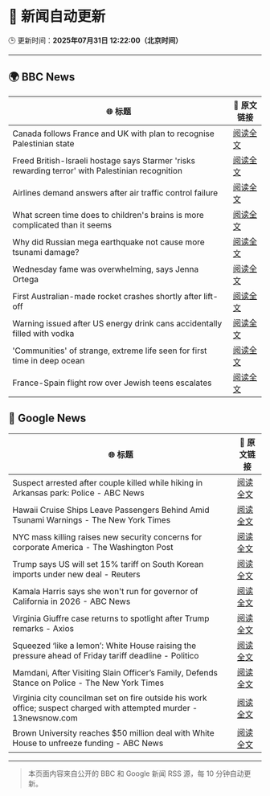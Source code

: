 # 🧠 新闻自动更新

🕒 更新时间：**2025年07月31日 12:22:00（北京时间）**

---

## 🌍 BBC News

| 🌐 标题 | 🔗 原文链接 |
|--------|-------------|
| Canada follows France and UK with plan to recognise Palestinian state | [阅读全文](https://www.bbc.com/news/articles/ceqyx35d9x2o?at_medium=RSS&at_campaign=rss) |
| Freed British-Israeli hostage says Starmer 'risks rewarding terror' with Palestinian recognition | [阅读全文](https://www.bbc.com/news/articles/c336e2ren2no?at_medium=RSS&at_campaign=rss) |
| Airlines demand answers after air traffic control failure | [阅读全文](https://www.bbc.com/news/articles/cd9jn1ydx9lo?at_medium=RSS&at_campaign=rss) |
| What screen time does to children's brains is more complicated than it seems | [阅读全文](https://www.bbc.com/news/articles/c9d0l40v551o?at_medium=RSS&at_campaign=rss) |
| Why did Russian mega earthquake not cause more tsunami damage? | [阅读全文](https://www.bbc.com/news/articles/c0l6pj7kjg7o?at_medium=RSS&at_campaign=rss) |
| Wednesday fame was overwhelming, says Jenna Ortega | [阅读全文](https://www.bbc.com/news/articles/c209p0nd1x1o?at_medium=RSS&at_campaign=rss) |
| First Australian-made rocket crashes shortly after lift-off | [阅读全文](https://www.bbc.com/news/videos/cz93xzv3njjo?at_medium=RSS&at_campaign=rss) |
| Warning issued after US energy drink cans accidentally filled with vodka | [阅读全文](https://www.bbc.com/news/articles/c4g0z1d28e5o?at_medium=RSS&at_campaign=rss) |
| 'Communities' of strange, extreme life seen for first time in deep ocean | [阅读全文](https://www.bbc.com/news/articles/c3wnqe5j99do?at_medium=RSS&at_campaign=rss) |
| France-Spain flight row over Jewish teens escalates | [阅读全文](https://www.bbc.com/news/articles/c5y2mz3m2dxo?at_medium=RSS&at_campaign=rss) |

## 📰 Google News

| 🌐 标题 | 🔗 原文链接 |
|--------|-------------|
| Suspect arrested after couple killed while hiking in Arkansas park: Police - ABC News | [阅读全文](https://news.google.com/rss/articles/CBMipAFBVV95cUxOdEEzTzlkc19CS3ZjeWctUGhKRldONDBHYmY4UGtmQXZ2aFJCRG5VMVBuQXNEcUtweDBKb1ZKaXQ3ME9MM0hjTUdsSk02U3FyMFh0RzREN0VhRnh0MUx6OTdOaUVpaUpnNzNhamNSTW0zS29LY25nVThXSWxiSFN6MmtxbDRLeGJsd01vQWNiZ2NsV25IaTk4WVMzTE1tNVVkci1FaNIBqgFBVV95cUxNOG1BWGhMQy1iRDQyYWd5ZjZqcTNMMDdTY1BjWDVnLU04UlNHS21NUC0ycm03akhQa1pHQW1MeTdYNG1LVTZsY3EyR0lnc2tyZjFrcVVIOTNqQVBkaS1tNjJuVGZpZ3NDVDNseFR0bXJDOWowOHo3TU1OZWZzc3k5M2FTUGhpajNkWkRvYm9uMmEzS3NiaFpmNlZLMmRsbDdPZXZuenZCU0ZjZw?oc=5) |
| Hawaii Cruise Ships Leave Passengers Behind Amid Tsunami Warnings - The New York Times | [阅读全文](https://news.google.com/rss/articles/CBMijgFBVV95cUxPLWswdmdGQkl2bTVmVVoxdDlPSzdmTjB5ZkFPalFBNTVGaHNuNHotZ3hqQ25vbmFmYVFZMlJpd2RnWEo3SEIzODRiYlRfUDZZNXA4eWZmYndLODJrZTZpbmktS1NRUUVYUEFxSzdad0lLaWp2UmFacUR0NjJ2Y01scHR2N2M4ZW4xdG0zSUpB?oc=5) |
| NYC mass killing raises new security concerns for corporate America - The Washington Post | [阅读全文](https://news.google.com/rss/articles/CBMingFBVV95cUxNbXp2cFA5M0hfaWtjcUx1cXVGSGxvQWtSQ1lBUDI4YS1RWFBsaTdGeUZCQmhFQmxZcXJmOE94R0lYY1lYYm80aFhpMFZkUEZoaGxIWjNPNjRlNEQ3Nmo4XzcwS2ZQVkVKd085eUVXV1RvT3N0N1h2OUhPTDlXYTBNX2puT3ZBOEo3X2RkRkxIb3czTl9rZE1TYnZ0RVVYQQ?oc=5) |
| Trump says US will set 15% tariff on South Korean imports under new deal - Reuters | [阅读全文](https://news.google.com/rss/articles/CBMiwAFBVV95cUxOd3NRaF9OYTRpbjkyUGg5cWRPRm1JTTgwTEVoVXNCTjRaMjZZUGpxM0Zja1d6a2NDTUx0T2R1ZHZxZmZSYkRSMG55eUFkYmZSbXpHbHpMTWhfeFREQnd6WHRFaEpIMHFTRmJBVlRzZVNsVV9IZ1JaWmV3YTExU3FqcXA2ZjBnaUo0eGZwUTV0cnVKbW1qdllxeTM2WGNZbXRDYy1qNlF5dlhWdTJNekgxdkNVRXpieUlIcGx0M2laMFk?oc=5) |
| Kamala Harris says she won't run for governor of California in 2026 - ABC News | [阅读全文](https://news.google.com/rss/articles/CBMikgFBVV95cUxPbHZ1NWpyQUxVM2hxSXhNWUZJLXAtdlpaZlF6cG1US2xmTzdqekVVUUlOYk5uUWUzbkI3dlJYX3NtcjdxOU1PN0dGQ2JuNWs4OFBib29aSTR6bnNrVUs5czNvU1pUWHUtVWhaT1F3N0ZMMWNGQ05tNklDcHo4bllOQVltUGpndHc3MXRHa2tDYk14QdIBlwFBVV95cUxPdmdPajh0cDdrdlZlMlBBMThsOXZ5TV8yaVlSTWFRQlFiWUhNTHFyMG45RDhmX1B2dWowRE9wdXp3eDJXYlJ6ZGNfczhndlRScVp4ZjZXai1ENHMtcHpnTXY5THgyd0NSRDZhOExCN1IyNGJKYnZpQ3l1TDk5UFlrc3JQWEtmc280cHN0cWUtRUlGNk5obnRB?oc=5) |
| Virginia Giuffre case returns to spotlight after Trump remarks - Axios | [阅读全文](https://news.google.com/rss/articles/CBMie0FVX3lxTE1LclRVdUtvclU3M2pyb29nTUY4UDFLQi12NFBDdkVReHoyUGtUTHpWR2VHcEw2MHp0Zm1TUS1QUVNvcnNLdjA2VHJEczlVQmZCZFhPb3hORDU1Nnc2MXYzVmR0QWZ1VzdIaHJLNUF5cmQwS3M2YmNtWTJGQQ?oc=5) |
| Squeezed ‘like a lemon’: White House raising the pressure ahead of Friday tariff deadline - Politico | [阅读全文](https://news.google.com/rss/articles/CBMinAFBVV95cUxOaG9LSGVfaGtzUzhrcGJ6RnBvdGxTTTFwaTZkVmJPWHJ4UUxfdV9KYUpFQ253RHFmSkduMHotS2tYNHIwbHZ4WGxjU0JuSjBJeDU2VFdYbmN2cU5GY2haNU40UnJXZ3dodGxKOE5CcFI3T2VZVGgyYlJ5U2Vtc3J3SGFjQW9kWGVxaUQ5UFdlR1MwQkQta0t3bkNIUVM?oc=5) |
| Mamdani, After Visiting Slain Officer’s Family, Defends Stance on Police - The New York Times | [阅读全文](https://news.google.com/rss/articles/CBMihAFBVV95cUxOcy1yVVd0SnJlNkROSEJxV0ZFeHBYOUREbVhfT3hIT2lMd0V3SUg1LUpPYzl2T1Y2b2ZMRHlkd0E2RXdYSTVPVnktRmJ4NDJoLV95Uzc5S2U0V0dyNmxtYjJnbGRBRFBvQV9zdUhpX3RULTRYWWN4OE5VVzdJaEdrU2s3Qmk?oc=5) |
| Virginia city councilman set on fire outside his work office; suspect charged with attempted murder - 13newsnow.com | [阅读全文](https://news.google.com/rss/articles/CBMixwFBVV95cUxNVUNwbnRmVHVIVXVERXFkS3NhbTdvTWtzbFlRMEZIaDljRUhYNTNRVzRfclRBX1RMWjNmeUtCN0FvdE9EWXBIZXhzc09IbFo3Zk1sTFRVWnUwNm8tNjFMZGVvUDVrVU1IRHVLMFRxM3ZKNVRTM2NBcEN2eTM0SVF2MHhka2tnMGhCV0tNSEJTNzRQNm9vTnE3M1VrRXBwVFVTSmk1c0taZDNsY3IxcmRXSGh3bWhrNmIxUlE2Q1l6VXFzU2hHZ2gw?oc=5) |
| Brown University reaches $50 million deal with White House to unfreeze funding - ABC News | [阅读全文](https://news.google.com/rss/articles/CBMipgFBVV95cUxQeXdJc1JsMXU2R3RseUpEN0cyR29FVUJfNGNVd1FyNG0yMlEwQjEyQTVoaEl5WEw5S0RWX1lNZ0pXbk9YU1dXYjhWaU9mMHF4X0dibk4yVGNFa0ViLS1KdVJHcGFUYU4yX1pDMGlvY3J4YTU3dDAybHpzUWt5cmVoa0s1ZUo1QzRKaGppS2ZPdnVkaUtnNFNyMER6dEl2LUVHWWhjWE130gGrAUFVX3lxTE5JSHN2TVdKdUVWU0JIZnkwVlI5dmZhVFZTTnVrSldGSTFXWWlvZzE2VmZKMGlJMEFKdm9pYlZYT2lwa3dSalhGc1JRRWQ5WnViMDh4LXdiMG1Obm9iTkhnczd5QWN0NFBPdGItYldvNHJpbzlyVlMzVnVrTl9Tam5id2Zoc1dCbTNBcXlJcTVDdVItZEhDaGl0N05BSzh4Z3diMl83TXNveThnVQ?oc=5) |

---
> 本页面内容来自公开的 BBC 和 Google 新闻 RSS 源，每 10 分钟自动更新。